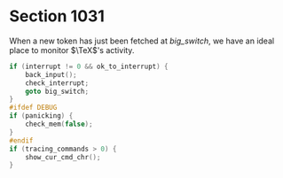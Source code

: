 # Section 1031

When a new token has just been fetched at *big_switch*, we have an ideal place to monitor $\TeX$'s activity.

```c << Give diagnostic information, if requested >>=
if (interrupt != 0 && ok_to_interrupt) {
    back_input();
    check_interrupt;
    goto big_switch;
}
#ifdef DEBUG
if (panicking) {
    check_mem(false);
}
#endif
if (tracing_commands > 0) {
    show_cur_cmd_chr();
}
```
